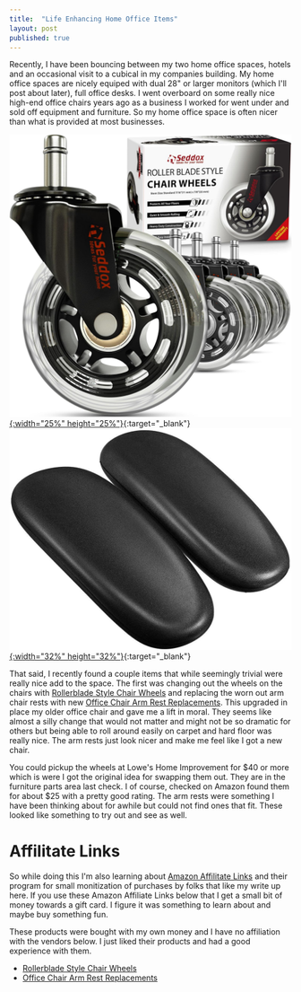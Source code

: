 ```yaml
---
title:  "Life Enhancing Home Office Items"
layout: post
published: true
---
```


Recently, I have been bouncing between my two home office spaces, hotels and an occasional visit to a cubical in my companies building. My home office spaces are nicely equiped with dual 28" or larger monitors (which I'll post about later), full office desks. I went overboard on some really nice high-end office chairs years ago as a business I worked for went under and sold off equipment and furniture. So my home office space is often nicer than what is provided at most businesses.

[![Wheels](/assets/images/office-chair-wheels.png){:width="25%" height="25%"}](/assets/images/office-chair-wheels.png){:target="_blank"}
[![Arms](/assets/images/office-chair-arms.png){:width="32%" height="32%"}](/assets/images/office-chair-arms.png){:target="_blank"}

<!-- excerpt-end -->

That said, I recently found a couple items that while seemingly trivial were really nice add to the space. The first was changing out the wheels on the chairs with [Rollerblade Style Chair Wheels](https://www.amazon.com/dp/B06XHV9BY1?&_encoding=UTF8&tag=mcgarrah-20&linkCode=ur2&linkId=127e03b5440a196be752d10b8e9931af&camp=1789&creative=9325) and replacing the worn out arm chair rests with new [Office Chair Arm Rest Replacements](https://www.amazon.com/gp/product/B07KPT1L3Z?&_encoding=UTF8&tag=mcgarrah-20&linkCode=ur2&linkId=5ce9268e6552bcd44226715c10e8ae3d&camp=1789&creative=9325). This upgraded in place my older office chair and gave me a lift in moral. They seems like almost a silly change that would not matter and might not be so dramatic for others but being able to roll around easily on carpet and hard floor was really nice. The arm rests just look nicer and make me feel like I got a new chair.

You could pickup the wheels at Lowe's Home Improvement for $40 or more which is were I got the original idea for swapping them out. They are in the furniture parts area last check. I of course, checked on Amazon found them for about $25 with a pretty good rating. The arm rests were something I have been thinking about for awhile but could not find ones that fit. These looked like something to try out and see as well.

# Affilitate Links

So while doing this I'm also learning about [Amazon Affilitate Links](https://affiliate-program.amazon.com/) and their program for small monitization of purchases by folks that like my write up here. If you use these Amazon Affiliate Links below that I get a small bit of money towards a gift card. I figure it was something to learn about and maybe buy something fun.

These products were bought with my own money and I have no affiliation with the vendors below. I just liked their products and had a good experience with them.

* [Rollerblade Style Chair Wheels](https://www.amazon.com/dp/B06XHV9BY1?&_encoding=UTF8&tag=mcgarrah-20&linkCode=ur2&linkId=127e03b5440a196be752d10b8e9931af&camp=1789&creative=9325)
* [Office Chair Arm Rest Replacements](https://www.amazon.com/gp/product/B07KPT1L3Z?&_encoding=UTF8&tag=mcgarrah-20&linkCode=ur2&linkId=5ce9268e6552bcd44226715c10e8ae3d&camp=1789&creative=9325)
